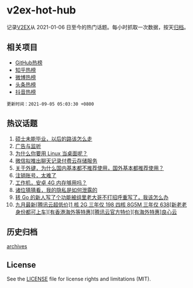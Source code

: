 # v2ex-hot-hub

 记录[V2EX](https://www.v2ex.com/)从 2021-01-06 日至今的热门话题。每小时抓取一次数据，按天[归档](archives)。
 
 ## 相关项目

- [GitHub热榜](https://github.com/snaildev/github-hot-hub)
- [知乎热榜](https://github.com/snaildev/zhihu-hot-hub)
- [微博热榜](https://github.com/snaildev/weibo-hot-hub)
- [头条热榜](https://github.com/snaildev/toutiao-hot-hub)
- [抖音热榜](https://github.com/snaildev/douyin-hot-hub)


 `更新时间：2021-09-05 05:03:30 +0800`

## 热议话题

1. [硕士未能毕业，以后的路该怎么走](https://www.v2ex.com/t/799819)
1. [广告与监听](https://www.v2ex.com/t/799831)
1. [为什么你要用 Linux 当桌面呢？](https://www.v2ex.com/t/799886)
1. [微信拟推出聊天记录付费云存储服务](https://www.v2ex.com/t/799839)
1. [关于外键，为什么国内基本都不推荐使用，国外基本都推荐使用？](https://www.v2ex.com/t/799876)
1. [注销账号，太难了](https://www.v2ex.com/t/799827)
1. [工作机，安卓 4G 内存够用吗？](https://www.v2ex.com/t/799793)
1. [诸位猜猜看，我的隐私是如何泄露的](https://www.v2ex.com/t/799868)
1. [转 Go 的新人写了个功能被组里老大哥不打招呼重写了，我该怎么办](https://www.v2ex.com/t/799838)
1. [九月最新[腾讯云超低价]1 核 2G 三年仅 198 四核 8G5M 三年仅 638[新老老身份都可上车][有香港海外等特惠][腾讯云官方特价][有海外特惠]良心云](https://www.v2ex.com/t/799795)

## 历史归档

[archives](archives)

## License

See the [LICENSE](LICENSE) file for license rights and limitations (MIT).
